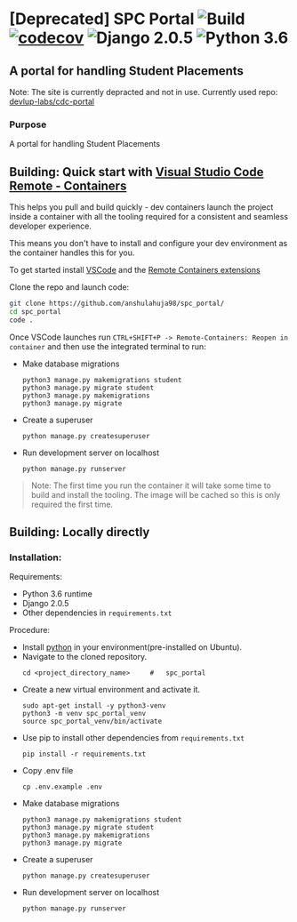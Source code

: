 # [Deprecated] SPC Portal ![Build](https://travis-ci.org/anshulahuja98/spc_portal.svg?branch=master) [![codecov](https://codecov.io/gh/anshulahuja98/spc_portal/branch/master/graph/badge.svg)](https://codecov.io/gh/anshulahuja98/spc_portal) ![Django 2.0.5](https://img.shields.io/badge/Django-2.0.5-green.svg) ![Python 3.6](https://img.shields.io/badge/Python-3.6-blue.svg) 
## A portal for handling Student Placements

Note: The site is currently depracted and not in use. Currently used repo: [devlup-labs/cdc-portal](https://github.com/devlup-labs/cdc-portal)

### Purpose
 A portal for handling Student Placements


## Building: Quick start with [Visual Studio Code Remote - Containers](https://code.visualstudio.com/docs/remote/containers)

This helps you pull and build quickly - dev containers launch the project inside a container with all the tooling required for a consistent and seamless developer experience. 

This means you don't have to install and configure your dev environment as the container handles this for you.

To get started install [VSCode](https://code.visualstudio.com/) and the [Remote Containers extensions](https://marketplace.visualstudio.com/items?itemName=ms-vscode-remote.remote-containers)

Clone the repo and launch code:

```bash
git clone https://github.com/anshulahuja98/spc_portal/
cd spc_portal
code .
```

Once VSCode launches run `CTRL+SHIFT+P -> Remote-Containers: Reopen in container` and then use the integrated terminal to run:

- Make database migrations
    ```
    python3 manage.py makemigrations student
    python3 manage.py migrate student
    python3 manage.py makemigrations
    python3 manage.py migrate
    ```
- Create a superuser
    ```
    python manage.py createsuperuser
    ```
- Run development server on localhost
    ```
    python manage.py runserver
    ```

> Note: The first time you run the container it will take some time to build and install the tooling. The image will be cached so this is only required the first time.

## Building: Locally directly

### Installation:
Requirements:   
- Python 3.6 runtime
- Django 2.0.5
- Other dependencies in `requirements.txt`

Procedure:
- Install [python](https://www.python.org/downloads/) in your environment(pre-installed on Ubuntu).
- Navigate to the cloned repository.
    ```
    cd <project_directory_name>     #   spc_portal
    ```
- Create a new virtual environment and activate it.
    ```
    sudo apt-get install -y python3-venv
    python3 -m venv spc_portal_venv
    source spc_portal_venv/bin/activate
    ```
- Use pip to install other dependencies from `requirements.txt`
    ```
    pip install -r requirements.txt
    ```
- Copy .env file
   ```
   cp .env.example .env
   ```
- Make database migrations
    ```
    python3 manage.py makemigrations student
    python3 manage.py migrate student
    python3 manage.py makemigrations
    python3 manage.py migrate
    ```
- Create a superuser
    ```
    python manage.py createsuperuser
    ```
- Run development server on localhost
    ```
    python manage.py runserver
    ```
    
